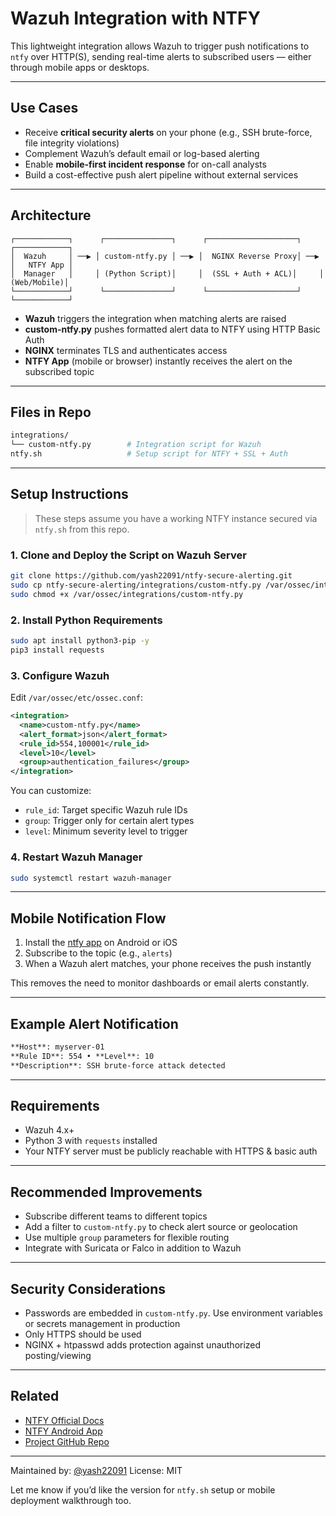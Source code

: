 # Wazuh Integration with NTFY

This lightweight integration allows Wazuh to trigger push notifications to `ntfy` over HTTP(S), sending real-time alerts to subscribed users — either through mobile apps or desktops.

---

## Use Cases

* Receive **critical security alerts** on your phone (e.g., SSH brute-force, file integrity violations)
* Complement Wazuh’s default email or log-based alerting
* Enable **mobile-first incident response** for on-call analysts
* Build a cost-effective push alert pipeline without external services

---

## Architecture

```text
┌────────────┐      ┌───────────────┐      ┌────────────────────┐      ┌────────────┐
│  Wazuh     │ ──▶ │ custom-ntfy.py │ ──▶ │  NGINX Reverse Proxy│ ──▶ │   NTFY App │
│  Manager   │     │ (Python Script)│     │  (SSL + Auth + ACL)│     │ (Web/Mobile)│
└────────────┘      └───────────────┘      └────────────────────┘      └────────────┘
```

* **Wazuh** triggers the integration when matching alerts are raised
* **custom-ntfy.py** pushes formatted alert data to NTFY using HTTP Basic Auth
* **NGINX** terminates TLS and authenticates access
* **NTFY App** (mobile or browser) instantly receives the alert on the subscribed topic

---

## Files in Repo

```bash
integrations/
└── custom-ntfy.py        # Integration script for Wazuh
ntfy.sh                   # Setup script for NTFY + SSL + Auth
```

---

## Setup Instructions

> These steps assume you have a working NTFY instance secured via `ntfy.sh` from this repo.

### 1. Clone and Deploy the Script on Wazuh Server

```bash
git clone https://github.com/yash22091/ntfy-secure-alerting.git
sudo cp ntfy-secure-alerting/integrations/custom-ntfy.py /var/ossec/integrations/
sudo chmod +x /var/ossec/integrations/custom-ntfy.py
```

### 2. Install Python Requirements

```bash
sudo apt install python3-pip -y
pip3 install requests
```

### 3. Configure Wazuh

Edit `/var/ossec/etc/ossec.conf`:

```xml
<integration>
  <name>custom-ntfy.py</name>
  <alert_format>json</alert_format>
  <rule_id>554,100001</rule_id>
  <level>10</level>
  <group>authentication_failures</group>
</integration>
```

You can customize:

* `rule_id`: Target specific Wazuh rule IDs
* `group`: Trigger only for certain alert types
* `level`: Minimum severity level to trigger

### 4. Restart Wazuh Manager

```bash
sudo systemctl restart wazuh-manager
```

---

## Mobile Notification Flow

1. Install the [ntfy app](https://ntfy.sh/app) on Android or iOS
2. Subscribe to the topic (e.g., `alerts`)
3. When a Wazuh alert matches, your phone receives the push instantly

This removes the need to monitor dashboards or email alerts constantly.

---

## Example Alert Notification

```markdown
**Host**: myserver-01
**Rule ID**: 554 • **Level**: 10
**Description**: SSH brute-force attack detected
```

---

## Requirements

* Wazuh 4.x+
* Python 3 with `requests` installed
* Your NTFY server must be publicly reachable with HTTPS & basic auth

---

## Recommended Improvements

* Subscribe different teams to different topics
* Add a filter to `custom-ntfy.py` to check alert source or geolocation
* Use multiple `group` parameters for flexible routing
* Integrate with Suricata or Falco in addition to Wazuh

---

## Security Considerations

* Passwords are embedded in `custom-ntfy.py`. Use environment variables or secrets management in production
* Only HTTPS should be used
* NGINX + htpasswd adds protection against unauthorized posting/viewing

---

## Related

* [NTFY Official Docs](https://ntfy.sh/docs/)
* [NTFY Android App](https://play.google.com/store/apps/details?id=io.heckel.ntfy)
* [Project GitHub Repo](https://github.com/yash22091/ntfy-secure-alerting)

---

Maintained by: [@yash22091](https://github.com/yash22091)
License: MIT

Let me know if you’d like the version for `ntfy.sh` setup or mobile deployment walkthrough too.
